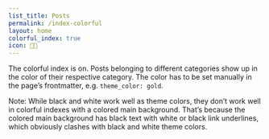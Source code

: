 ```yaml
---
list_title: Posts
permalink: /index-colorful
layout: home
colorful_index: true
icon: 🧑‍🎨
---
```

The colorful index is on. Posts belonging to different categories show up in the color of their respective category. The color has to be set manually in the page’s frontmatter, e.g. `theme_color: gold`.

Note: While black and white work well as theme colors, they don’t work well in colorful indexes with a colored main background. That’s because the colored main background has black text with white or black link underlines, which obviously clashes with black and white theme colors.
